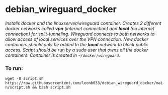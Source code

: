 # debian_wireguard_docker
*Installs docker and the linuxserver/wireguard container. Creates 2 different docker networks called **vpn** (internet connection) and **local** (no internet connection) for split-tunneling. Wireguard connects to both networks to allow access of local services over the VPN connection. New docker containers should only be added to the **local** network to block public access. Script should be run by a sudo user that owns all the docker containers. Container is created in `~/docker/wireguard`.*
### To run:
`wget -O script.sh https://raw.githubusercontent.com/leonb033/debian_wireguard_docker/main/script.sh && bash script.sh`
